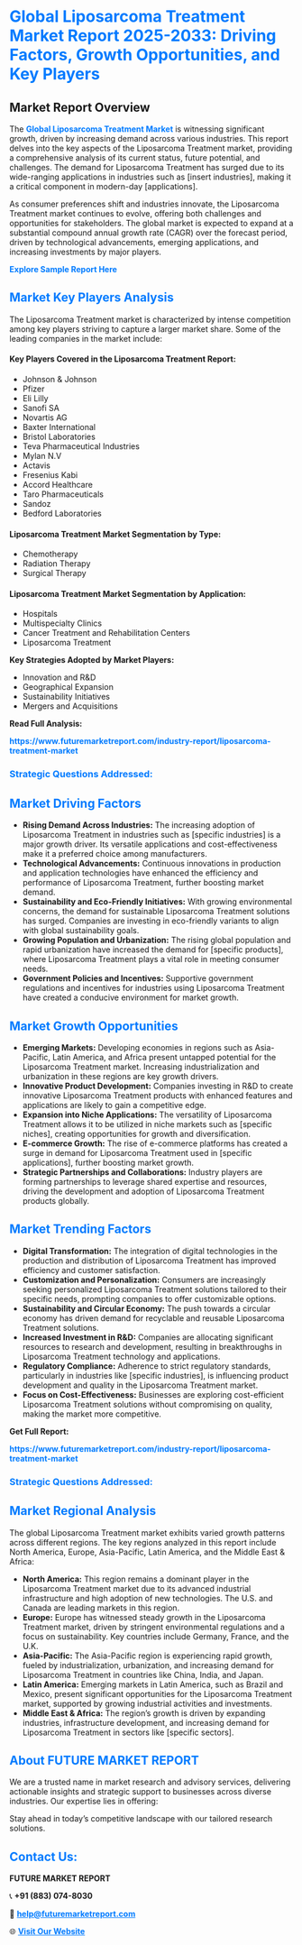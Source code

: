 <h1 style="color: #007BFF;">Global Liposarcoma Treatment Market Report 2025-2033: Driving Factors, Growth Opportunities, and Key Players</h1>

<section id="overview">
<h2>Market Report Overview</h2>
<p>The <a href="https://www.futuremarketreport.com/industry-report/liposarcoma-treatment-market" style="color: #007BFF; text-decoration: none;"><strong>Global Liposarcoma Treatment Market</strong></a> is witnessing significant growth, driven by increasing demand across various industries. This report delves into the key aspects of the Liposarcoma Treatment market, providing a comprehensive analysis of its current status, future potential, and challenges. The demand for Liposarcoma Treatment has surged due to its wide-ranging applications in industries such as [insert industries], making it a critical component in modern-day [applications].</p>
<p>As consumer preferences shift and industries innovate, the Liposarcoma Treatment market continues to evolve, offering both challenges and opportunities for stakeholders. The global market is expected to expand at a substantial compound annual growth rate (CAGR) over the forecast period, driven by technological advancements, emerging applications, and increasing investments by major players.</p>
</section>

<section id="overview">
<p><a href="https://www.futuremarketreport.com/request-sample/reportId=116241" style="color: #007BFF; text-decoration: none;"><strong>Explore Sample Report Here</strong></a></p>
</section>

<section id="key-players">
<h2 style="color: #007BFF;">Market Key Players Analysis</h2>
<p>The Liposarcoma Treatment market is characterized by intense competition among key players striving to capture a larger market share. Some of the leading companies in the market include:</p>
<h4>Key Players Covered in the Liposarcoma Treatment Report:</h4>
<ul><li>Johnson &amp; Johnson</li><li>Pfizer</li><li>Eli Lilly</li><li>Sanofi SA</li><li>Novartis AG</li><li>Baxter International</li><li>Bristol Laboratories</li><li>Teva Pharmaceutical Industries</li><li>Mylan N.V</li><li>Actavis</li><li>Fresenius Kabi</li><li>Accord Healthcare</li><li>Taro Pharmaceuticals</li><li>Sandoz</li><li>Bedford Laboratories</li></ul>
<h4>Liposarcoma Treatment Market Segmentation by Type:</h4>
<ul><li>Chemotherapy</li><li>Radiation Therapy</li><li>Surgical Therapy</li></ul>

<h4>Liposarcoma Treatment Market Segmentation by Application:</h4>
<ul><li>Hospitals</li><li>Multispecialty Clinics</li><li>Cancer Treatment and Rehabilitation Centers</li><li>Liposarcoma Treatment</li></ul>
<p><strong>Key Strategies Adopted by Market Players:</strong></p>
<ul>
<li>Innovation and R&D</li>
<li>Geographical Expansion</li>
<li>Sustainability Initiatives</li>
<li>Mergers and Acquisitions</li>
</ul>
</section>

<section>
<p><strong>Read Full Analysis: </strong></p><a href="https://www.futuremarketreport.com/industry-report/liposarcoma-treatment-market" style="color: #007BFF; text-decoration: none;"><strong>https://www.futuremarketreport.com/industry-report/liposarcoma-treatment-market</strong></a>
<h3 style="color: #007BFF;">Strategic Questions Addressed:</h3>
</section>

<section id="driving-factors">
<h2 style="color: #007BFF;">Market Driving Factors</h2>
<ul>
<li><strong>Rising Demand Across Industries:</strong> The increasing adoption of Liposarcoma Treatment in industries such as [specific industries] is a major growth driver. Its versatile applications and cost-effectiveness make it a preferred choice among manufacturers.</li>
<li><strong>Technological Advancements:</strong> Continuous innovations in production and application technologies have enhanced the efficiency and performance of Liposarcoma Treatment, further boosting market demand.</li>
<li><strong>Sustainability and Eco-Friendly Initiatives:</strong> With growing environmental concerns, the demand for sustainable Liposarcoma Treatment solutions has surged. Companies are investing in eco-friendly variants to align with global sustainability goals.</li>
<li><strong>Growing Population and Urbanization:</strong> The rising global population and rapid urbanization have increased the demand for [specific products], where Liposarcoma Treatment plays a vital role in meeting consumer needs.</li>
<li><strong>Government Policies and Incentives:</strong> Supportive government regulations and incentives for industries using Liposarcoma Treatment have created a conducive environment for market growth.</li>
</ul>
</section>

<section id="growth-opportunities">
<h2 style="color: #007BFF;">Market Growth Opportunities</h2>
<ul>
<li><strong>Emerging Markets:</strong> Developing economies in regions such as Asia-Pacific, Latin America, and Africa present untapped potential for the Liposarcoma Treatment market. Increasing industrialization and urbanization in these regions are key growth drivers.</li>
<li><strong>Innovative Product Development:</strong> Companies investing in R&D to create innovative Liposarcoma Treatment products with enhanced features and applications are likely to gain a competitive edge.</li>
<li><strong>Expansion into Niche Applications:</strong> The versatility of Liposarcoma Treatment allows it to be utilized in niche markets such as [specific niches], creating opportunities for growth and diversification.</li>
<li><strong>E-commerce Growth:</strong> The rise of e-commerce platforms has created a surge in demand for Liposarcoma Treatment used in [specific applications], further boosting market growth.</li>
<li><strong>Strategic Partnerships and Collaborations:</strong> Industry players are forming partnerships to leverage shared expertise and resources, driving the development and adoption of Liposarcoma Treatment products globally.</li>
</ul>
</section>

<section id="trending-factors">
<h2 style="color: #007BFF;">Market Trending Factors</h2>
<ul>
<li><strong>Digital Transformation:</strong> The integration of digital technologies in the production and distribution of Liposarcoma Treatment has improved efficiency and customer satisfaction.</li>
<li><strong>Customization and Personalization:</strong> Consumers are increasingly seeking personalized Liposarcoma Treatment solutions tailored to their specific needs, prompting companies to offer customizable options.</li>
<li><strong>Sustainability and Circular Economy:</strong> The push towards a circular economy has driven demand for recyclable and reusable Liposarcoma Treatment solutions.</li>
<li><strong>Increased Investment in R&D:</strong> Companies are allocating significant resources to research and development, resulting in breakthroughs in Liposarcoma Treatment technology and applications.</li>
<li><strong>Regulatory Compliance:</strong> Adherence to strict regulatory standards, particularly in industries like [specific industries], is influencing product development and quality in the Liposarcoma Treatment market.</li>
<li><strong>Focus on Cost-Effectiveness:</strong> Businesses are exploring cost-efficient Liposarcoma Treatment solutions without compromising on quality, making the market more competitive.</li>
</ul>
</section>

<section>
<p><strong>Get Full Report: </strong></p><a href="https://www.futuremarketreport.com/industry-report/liposarcoma-treatment-market" style="color: #007BFF; text-decoration: none;"><strong>https://www.futuremarketreport.com/industry-report/liposarcoma-treatment-market</strong></a>
<h3 style="color: #007BFF;">Strategic Questions Addressed:</h3>
</section>


<section id="regional-analysis">
<h2 style="color: #007BFF;">Market Regional Analysis</h2>
<p>The global Liposarcoma Treatment market exhibits varied growth patterns across different regions. The key regions analyzed in this report include North America, Europe, Asia-Pacific, Latin America, and the Middle East & Africa:</p>
<ul>
<li><strong>North America:</strong> This region remains a dominant player in the Liposarcoma Treatment market due to its advanced industrial infrastructure and high adoption of new technologies. The U.S. and Canada are leading markets in this region.</li>
<li><strong>Europe:</strong> Europe has witnessed steady growth in the Liposarcoma Treatment market, driven by stringent environmental regulations and a focus on sustainability. Key countries include Germany, France, and the U.K.</li>
<li><strong>Asia-Pacific:</strong> The Asia-Pacific region is experiencing rapid growth, fueled by industrialization, urbanization, and increasing demand for Liposarcoma Treatment in countries like China, India, and Japan.</li>
<li><strong>Latin America:</strong> Emerging markets in Latin America, such as Brazil and Mexico, present significant opportunities for the Liposarcoma Treatment market, supported by growing industrial activities and investments.</li>
<li><strong>Middle East & Africa:</strong> The region’s growth is driven by expanding industries, infrastructure development, and increasing demand for Liposarcoma Treatment in sectors like [specific sectors].</li>
</ul>
</section>

<footer>
<h2 style="color: #007BFF;">About FUTURE MARKET REPORT</h2>
<p>We are a trusted name in market research and advisory services, delivering actionable insights and strategic support to businesses across diverse industries. Our expertise lies in offering:</p>

<p>Stay ahead in today’s competitive landscape with our tailored research solutions.</p>

<h2 style="color: #007BFF;">Contact Us:</h2>
<p><strong>FUTURE MARKET REPORT</strong></p>
<p>📞 <strong>+91 (883) 074-8030</strong></p>
<p>📧 <strong><a href="mailto:help@futuremarketreport.com" style="color: #007BFF;">help@futuremarketreport.com</a></strong></p>
<p>🌐 <strong><a href="https://www.futuremarketreport.com/" style="color: #007BFF;">Visit Our Website</a></strong></p>
</footer>